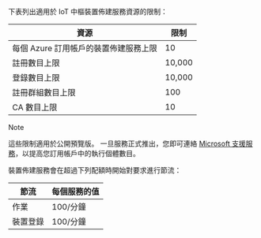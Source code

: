 下表列出適用於 IoT 中樞裝置佈建服務資源的限制：

| 資源 | 限制 |
| --- | --- |
| 每個 Azure 訂用帳戶的裝置佈建服務上限 | 10 |
| 註冊數目上限 | 10,000 |
| 登錄數目上限 | 10,000 |
| 註冊群組數目上限 | 100 |
| CA 數目上限 | 10 |

> [!NOTE]
> 這些限制適用於公開預覽版。 一旦服務正式推出，您即可連絡 [Microsoft 支援服務](https://azure.microsoft.com/support/options/)，以提高您訂用帳戶中的執行個體數目。

裝置佈建服務會在超過下列配額時開始對要求進行節流：

| 節流 | 每個服務的值 |
| --- | --- |
| 作業 | 100/分鐘 |
| 裝置登錄 | 100/分鐘 |
